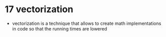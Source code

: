 # 17 vectorization

- vectorization is a technique that allows to create math implementations in code so that the running times are lowered
